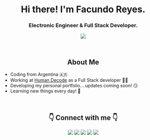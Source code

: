 

<h1 align="center"> Hi there! I'm Facundo Reyes. </h1>
<h3 align="center"> Electronic Engineer & Full Stack Developer. </h3>
<!-- <p align="center"><img width="200" src="https://user-images.githubusercontent.com/60470996/142437903-550262fe-2292-4703-b66f-65ac61f5ce03.png" /></p> -->
<p align="center"><a href="https://facundoreyes.dev" target="_blank"><img src="https://img.shields.io/badge/Personal_Site-WIP-orange?style=flat-square" /></a></p>

<br />
<h2 align="center"> About Me </h2>
<p align="center">
<ul>
  <li> Coding from Argentina 🇦🇷 </li>
  <li> Working at <a href="https://humandecode.com/" target="_blank">Human Decode</a> as a Full Stack developer 👨‍💻</li>
  <li> Developing my personal portfolio... updates coming soon! 😏 </li>
  <li> Learning new things every day! 🎯</li>
</ul>
</p>

<br />
<h2 align="center"> 👇 Connect with me 👇 </h2>
<p align="center">
  <a href="https://facundoreyes.dev" target="_blank"><img src="https://img.shields.io/badge/Personal.Web-%230A0A0A.svg?&style=for-the-badge&logo=dev-dot-to&logoColor=white"/></a>
  <a href="https://www.instagram.com/facareyes/" target="_blank"><img src="https://img.shields.io/badge/facareyes-%23E4405F.svg?style=for-the-badge&logo=Instagram&logoColor=white" /></a>
  <a href="mailto:facundotomasreyes@gmail.com" target="_blank"><img src="https://img.shields.io/badge/Gmail-D14836?style=for-the-badge&logo=gmail&logoColor=white" /></a>
  <a href="https://twitter.com/facareyes" target="_blank"><img src="https://img.shields.io/badge/facureyes-%231DA1F2.svg?style=for-the-badge&logo=Twitter&logoColor=white" /></a>
  <a href="https://www.linkedin.com/in/facundoreyes/" target="_blank"><img src="https://img.shields.io/badge/linkedin-%230077B5.svg?style=for-the-badge&logo=linkedin&logoColor=white" /></a>
</p>
